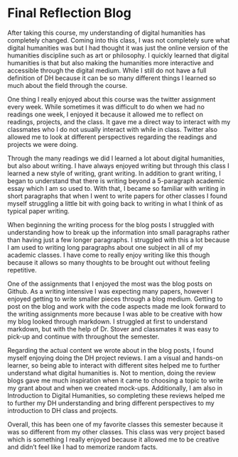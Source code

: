 # **Final Reflection Blog**

After taking this course, my understanding of digital humanities has completely changed. Coming into this class, I was not completely sure what digital humanities was but I had thought it was just the online version of the humanities discipline such as art or philosophy. I quickly learned that digital humanities is that but also making the humanities more interactive and accessible through the digital medium. While I still do not have a full definition of DH because it can be so many different things I learned so much about the field through the course. 

One thing I really enjoyed about this course was the twitter assignment every week. While sometimes it was difficult to do when we had no readings one week, I enjoyed it because it allowed me to reflect on readings, projects, and the class. It gave me a direct way to interact with my classmates who I do not usually interact with while in class. Twitter also allowed me to look at different perspectives regarding the readings and projects we were doing. 

Through the many readings we did I learned a lot about digital humanities, but also about writing. I have always enjoyed writing but through this class I learned a new style of writing, grant writing. In addition to grant writing, I began to understand that there is writing beyond a 5-paragraph academic essay which I am so used to. With that, I became so familiar with writing in short paragraphs that when I went to write papers for other classes I found myself struggling a little bit with going back to writing in what I think of as typical paper writing. 

When beginning the writing process for the blog posts I struggled with understanding how to break up the information into small paragraphs rather than having just a few longer paragraphs. I struggled with this a lot because I am used to writing long paragraphs about one subject in all of my academic classes. I have come to really enjoy writing like this though because it allows so many thoughts to be brought out without feeling repetitive. 

One of the assignments that I enjoyed the most was the blog posts on Github. As a writing intensive I was expecting many papers, however I enjoyed getting to write smaller pieces through a blog medium. Getting to post on the blog and work with the code aspects made me look forward to the writing assignments more because I was able to be creative with how my blog looked through markdown. I struggled at first to understand markdown, but with the help of Dr. Stover and classmates it was easy to pick-up and continue with throughout the semester. 

Regarding the actual content we wrote about in the blog posts, I found myself enjoying doing the DH project reviews. I am a visual and hands-on learner, so being able to interact with different sites helped me to further understand what digital humanities is. Not to mention, doing the review blogs gave me much inspiration when it came to choosing a topic to write my grant about and when we created mock-ups. Additionally, I am also in Introduction to Digital Humanities, so completing these reviews helped me to further my DH understanding and bring different perspectives to my introduction to DH class and projects. 

Overall, this has been one of my favorite classes this semester because it was so different from my other classes. This class was very project based which is something I really enjoyed because it allowed me to be creative and didn’t feel like I had to memorize random facts. 


